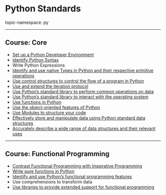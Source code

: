 # Python Standards

topic-namespace: py

---
## Course: Core

- [Set up a Python Developer Environment](./core/set-up-a-python-developer-environment.md)
- [Identify Python Syntax](./core/identify-python-syntax.md)
- Write Python Expressions
- [Identify and use native Types in Python and their respective primitive operations](./core/identify-and-use-native-types-in-python-and-their-respective-primitive-operations.md)
- [Use control structures to control the flow of a program in Python](./core/use-control-structures-to-control-the-flow-of-a-program-in-python.md)
- [Use and extend the iteration protocol](./core/use-and-extend-the-iteration-protocol.md)
- [Use Python’s standard library to perform common operations on data](./core/use-pythons-standard-library-to-perform-common-operations-on-data.md)
- [Use Python’s standard library to interact with the operating system](./core/use-pythons-standard-library-to-interact-with-the-operating-system.md)
- [Use functions in Python](./core/use-functions-in-python.md)
- [Use the object-oriented features of Python](./core/use-the-object-oriented-features-of-python.md)
- [Use Modules to structure your code ](./core/use-modules-to-structure-your-code.md)
- [Effectively store and manipulate data using Python standard data structures](./data-structures/effectively-store-and-manipulate-data-using-python-standard-data-structures.md)
- [Accurately describe a wide range of data structures and their relevant uses](./data-structures/accurately-describe-a-wide-range-of-data-structures-and-relevant-uses.md)


---
## Course: Functional Programming


- [Contrast Functional Programming with Imperative Programming](./functional-programming/contrast-functional-programming-with-imperative-programming.md)
- [Write pure functions in Python](./functional-programming/write-pure-functions-in-python.md)
- [Identify and use Python’s functional programming features](./functional-programming/identify-and-use-pythons-functional-programming-features.md)
- Use comprehensions to transform data
- [Use libraries to provide extended support for functional programming](./functional-programming/use-libraries-to-provide-extended-support-for-functional-programming.md)
